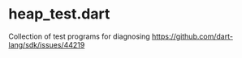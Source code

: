 # heap_test.dart
Collection of test programs for diagnosing https://github.com/dart-lang/sdk/issues/44219

